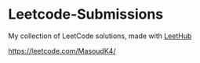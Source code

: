 # Leetcode-Submissions
My collection of LeetCode solutions, made with [LeetHub](https://github.com/QasimWani/LeetHub)

https://leetcode.com/MasoudK4/
